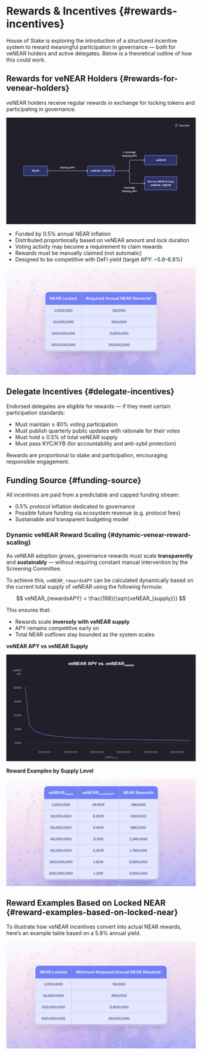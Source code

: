 # Rewards & Incentives {#rewards-incentives}

House of Stake is exploring the introduction of a structured incentive system to reward meaningful participation in governance — both for veNEAR holders and active delegates.
Below is a theoretical outline of how this could work.

## Rewards for veNEAR Holders {#rewards-for-venear-holders}

veNEAR holders receive regular rewards in exchange for locking tokens and participating in governance.

![Alternative Opportunites Available for veNEAR Holders](assets/venear-holders.png)

- Funded by 0.5% annual NEAR inflation
- Distributed proportionally based on veNEAR amount and lock duration
- Voting activity may become a requirement to claim rewards
- Rewards must be manually claimed (not automatic)
- Designed to be competitive with DeFi yield (target APY: ~5.8–8.8%)

![Expected Rewards Expenditure when veNEAR scales](assets/venear-rewards.png)

## Delegate Incentives {#delegate-incentives}

Endorsed delegates are eligible for rewards — if they meet certain participation standards:

- Must maintain ≥ 80% voting participation
- Must publish quarterly public updates with rationale for their votes
- Must hold ≥ 0.5% of total veNEAR supply
- Must pass KYC/KYB (for accountability and anti-sybil protection)

Rewards are proportional to stake and participation, encouraging responsible engagement.

## Funding Source {#funding-source}

All incentives are paid from a predictable and capped funding stream:

- 0.5% protocol inflation dedicated to governance
- Possible future funding via ecosystem revenue (e.g. protocol fees)
- Sustainable and transparent budgeting model

### Dynamic veNEAR Reward Scaling {#dynamic-venear-reward-scaling}

As veNEAR adoption grows, governance rewards must scale **transparently** and **sustainably** — without requiring constant manual intervention by the Screening Committee.

To achieve this, `veNEAR_rewardsAPY` can be calculated dynamically based on the current total supply of veNEAR using the following formula:

$$
veNEAR_{rewardsAPY} = \frac{198}{\sqrt{veNEAR_{supply}}}
$$

This ensures that:

- Rewards scale **inversely with veNEAR supply**
- APY remains competitive early on
- Total NEAR outflows stay bounded as the system scales

**veNEAR APY vs veNEAR Supply**

![Determining APY by veNEAR Supply 1](assets/venear-apy-vs-supply.png)

**Reward Examples by Supply Level**

![Determining APY by veNEAR Supply 2](assets/venear-apy.png)

## Reward Examples Based on Locked NEAR {#reward-examples-based-on-locked-near}

To illustrate how veNEAR incentives convert into actual NEAR rewards, here’s an example table based on a 5.8% annual yield.

![Rewards](assets/rewards-5.png)
